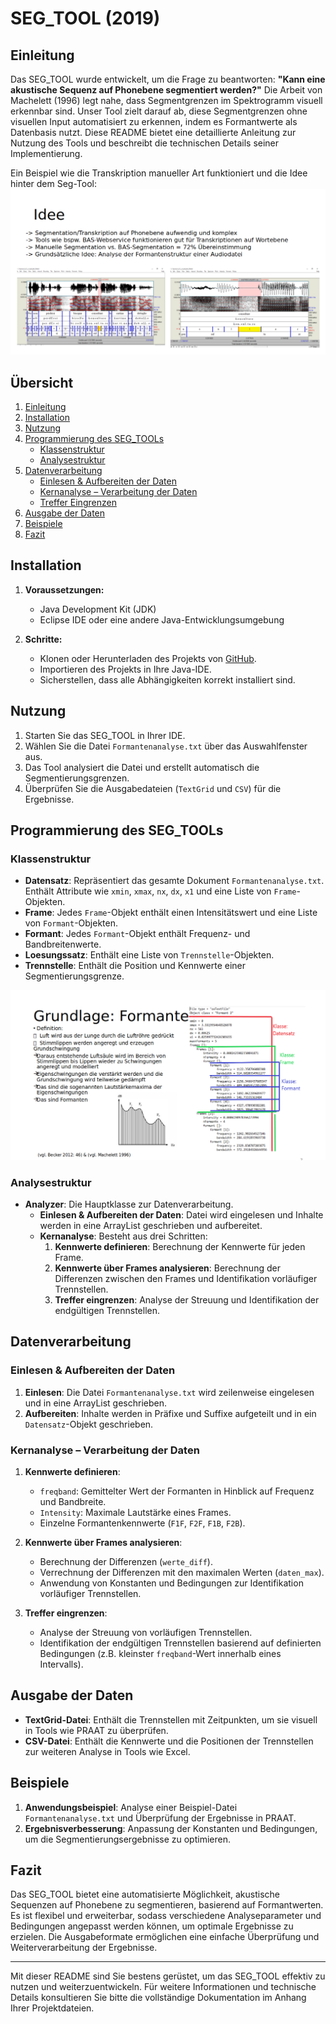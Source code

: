 # SEG_TOOL (2019)

## Einleitung

Das SEG_TOOL wurde entwickelt, um die Frage zu beantworten: **"Kann eine akustische Sequenz auf Phonebene segmentiert werden?"** Die Arbeit von Machelett (1996) legt nahe, dass Segmentgrenzen im Spektrogramm visuell erkennbar sind. Unser Tool zielt darauf ab, diese Segmentgrenzen ohne visuellen Input automatisiert zu erkennen, indem es Formantwerte als Datenbasis nutzt. Diese README bietet eine detaillierte Anleitung zur Nutzung des Tools und beschreibt die technischen Details seiner Implementierung.

Ein Beispiel wie die Transkription manueller Art funktioniert und die Idee hinter dem Seg-Tool:
![Formantenanalyse](docs/phonetische_transkription.png)

## Übersicht

1. [Einleitung](#einleitung)
2. [Installation](#installation)
3. [Nutzung](#nutzung)
4. [Programmierung des SEG_TOOLs](#programmierung-des-seg_tools)
   - [Klassenstruktur](#klassenstruktur)
   - [Analysestruktur](#analysestruktur)
5. [Datenverarbeitung](#datenverarbeitung)
   - [Einlesen & Aufbereiten der Daten](#einlesen--aufbereiten-der-daten)
   - [Kernanalyse – Verarbeitung der Daten](#kernanalyse--verarbeitung-der-daten)
   - [Treffer Eingrenzen](#treffer-eingrenzen)
6. [Ausgabe der Daten](#ausgabe-der-daten)
7. [Beispiele](#beispiele)
8. [Fazit](#fazit)

## Installation

1. **Voraussetzungen:**
   - Java Development Kit (JDK)
   - Eclipse IDE oder eine andere Java-Entwicklungsumgebung

2. **Schritte:**
   - Klonen oder Herunterladen des Projekts von [GitHub](URL).
   - Importieren des Projekts in Ihre Java-IDE.
   - Sicherstellen, dass alle Abhängigkeiten korrekt installiert sind.

## Nutzung

1. Starten Sie das SEG_TOOL in Ihrer IDE.
2. Wählen Sie die Datei `Formantenanalyse.txt` über das Auswahlfenster aus.
3. Das Tool analysiert die Datei und erstellt automatisch die Segmentierungsgrenzen.
4. Überprüfen Sie die Ausgabedateien (`TextGrid` und `CSV`) für die Ergebnisse.

## Programmierung des SEG_TOOLs

### Klassenstruktur

- **Datensatz**: Repräsentiert das gesamte Dokument `Formantenanalyse.txt`. Enthält Attribute wie `xmin`, `xmax`, `nx`, `dx`, `x1` und eine Liste von `Frame`-Objekten.
- **Frame**: Jedes `Frame`-Objekt enthält einen Intensitätswert und eine Liste von `Formant`-Objekten.
- **Formant**: Jedes `Formant`-Objekt enthält Frequenz- und Bandbreitenwerte.
- **Loesungssatz**: Enthält eine Liste von `Trennstelle`-Objekten.
- **Trennstelle**: Enthält die Position und Kennwerte einer Segmentierungsgrenze.

![Datensatz](docs/data_set.png)

### Analysestruktur

- **Analyzer**: Die Hauptklasse zur Datenverarbeitung.
  - **Einlesen & Aufbereiten der Daten**: Datei wird eingelesen und Inhalte werden in eine ArrayList geschrieben und aufbereitet.
  - **Kernanalyse**: Besteht aus drei Schritten:
    1. **Kennwerte definieren**: Berechnung der Kennwerte für jeden Frame.
    2. **Kennwerte über Frames analysieren**: Berechnung der Differenzen zwischen den Frames und Identifikation vorläufiger Trennstellen.
    3. **Treffer eingrenzen**: Analyse der Streuung und Identifikation der endgültigen Trennstellen.

## Datenverarbeitung

### Einlesen & Aufbereiten der Daten

1. **Einlesen**: Die Datei `Formantenanalyse.txt` wird zeilenweise eingelesen und in eine ArrayList geschrieben.
2. **Aufbereiten**: Inhalte werden in Präfixe und Suffixe aufgeteilt und in ein `Datensatz`-Objekt geschrieben.

### Kernanalyse – Verarbeitung der Daten

1. **Kennwerte definieren**:
   - `freqband`: Gemittelter Wert der Formanten in Hinblick auf Frequenz und Bandbreite.
   - `Intensity`: Maximale Lautstärke eines Frames.
   - Einzelne Formantenkennwerte (`F1F`, `F2F`, `F1B`, `F2B`).
   
2. **Kennwerte über Frames analysieren**:
   - Berechnung der Differenzen (`werte_diff`).
   - Verrechnung der Differenzen mit den maximalen Werten (`daten_max`).
   - Anwendung von Konstanten und Bedingungen zur Identifikation vorläufiger Trennstellen.

3. **Treffer eingrenzen**:
   - Analyse der Streuung von vorläufigen Trennstellen.
   - Identifikation der endgültigen Trennstellen basierend auf definierten Bedingungen (z.B. kleinster `freqband`-Wert innerhalb eines Intervalls).

## Ausgabe der Daten

- **TextGrid-Datei**: Enthält die Trennstellen mit Zeitpunkten, um sie visuell in Tools wie PRAAT zu überprüfen.
- **CSV-Datei**: Enthält die Kennwerte und die Positionen der Trennstellen zur weiteren Analyse in Tools wie Excel.

## Beispiele

1. **Anwendungsbeispiel**: Analyse einer Beispiel-Datei `Formantenanalyse.txt` und Überprüfung der Ergebnisse in PRAAT.
2. **Ergebnisverbesserung**: Anpassung der Konstanten und Bedingungen, um die Segmentierungsergebnisse zu optimieren.

## Fazit

Das SEG_TOOL bietet eine automatisierte Möglichkeit, akustische Sequenzen auf Phonebene zu segmentieren, basierend auf Formantwerten. Es ist flexibel und erweiterbar, sodass verschiedene Analyseparameter und Bedingungen angepasst werden können, um optimale Ergebnisse zu erzielen. Die Ausgabeformate ermöglichen eine einfache Überprüfung und Weiterverarbeitung der Ergebnisse.

---

Mit dieser README sind Sie bestens gerüstet, um das SEG_TOOL effektiv zu nutzen und weiterzuentwickeln. Für weitere Informationen und technische Details konsultieren Sie bitte die vollständige Dokumentation im Anhang Ihrer Projektdateien.
